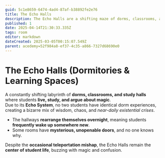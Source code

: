 ```yaml
---
guid: 5c1e8659-6474-4ad4-87af-b38892fe2e76
title: The Echo Halls
description: The Echo Halls are a shifting maze of dorms, classrooms, and study halls where students experience uniquely chaotic and magically-infused lives due to its unpredictable Echo System.
published: 1
date: 2025-04-14T21:30:33.335Z
tags: room
editor: markdown
dateCreated: 2025-03-05T00:15:07.549Z
parent: acedemy=52f984a8-ef37-4c35-a866-7327d68690e0
---
```


# The Echo Halls (Dormitories & Learning Spaces)
A constantly shifting labyrinth of **dorms, classrooms, and study halls** where students **live, study, and argue about magic**.  
Due to its **Echo System**, no two students have identical dorm experiences, creating a bizarre mix of wisdom, chaos, and *near-daily existential crises*.  

- The hallways **rearrange themselves overnight**, meaning students **frequently wake up somewhere new**.  
- Some rooms have **mysterious, unopenable doors**, and no one knows why.  

Despite the **occasional teleportation mishap**, the Echo Halls remain the **center of student life**, buzzing with magic and confusion.
